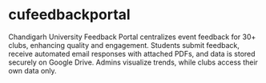 # cufeedbackportal
Chandigarh University Feedback Portal centralizes event feedback for 30+ clubs, enhancing quality and engagement. Students submit feedback, receive automated email responses with attached PDFs, and data is stored securely on Google Drive. Admins visualize trends, while clubs access their own data only.
